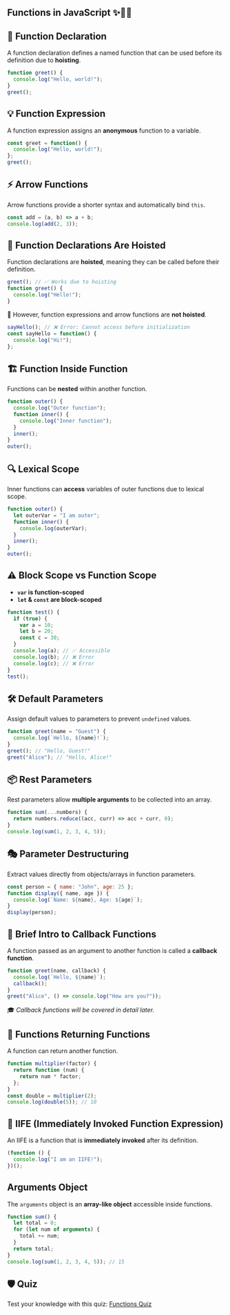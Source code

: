## Functions in JavaScript ✨🚀🔥

## 🎯 Function Declaration
A function declaration defines a named function that can be used before its definition due to **hoisting**.
```javascript
function greet() {
  console.log("Hello, world!");
}
greet();
```

## 💡 Function Expression
A function expression assigns an **anonymous** function to a variable. 
```javascript
const greet = function() {
  console.log("Hello, world!");
};
greet();
```

## ⚡ Arrow Functions
Arrow functions provide a shorter syntax and automatically bind `this`. 
```javascript
const add = (a, b) => a + b;
console.log(add(2, 3));
```

## 🔄 Function Declarations Are Hoisted
Function declarations are **hoisted**, meaning they can be called before their definition. 
```javascript
greet(); // ✅ Works due to hoisting
function greet() {
  console.log("Hello!");
}
```
🚫 However, function expressions and arrow functions are **not hoisted**. 
```javascript
sayHello(); // ❌ Error: Cannot access before initialization
const sayHello = function() {
  console.log("Hi!");
};
```

## 🏗️ Function Inside Function
Functions can be **nested** within another function. 
```javascript
function outer() {
  console.log("Outer function");
  function inner() {
    console.log("Inner function");
  }
  inner();
}
outer();
```

## 🔍 Lexical Scope
Inner functions can **access** variables of outer functions due to lexical scope. 
```javascript
function outer() {
  let outerVar = "I am outer";
  function inner() {
    console.log(outerVar);
  }
  inner();
}
outer();
```

## ⚠️ Block Scope vs Function Scope
- **`var` is function-scoped**
- **`let` & `const` are block-scoped** 
```javascript
function test() {
  if (true) {
    var a = 10;
    let b = 20;
    const c = 30;
  }
  console.log(a); // ✅ Accessible
  console.log(b); // ❌ Error
  console.log(c); // ❌ Error
}
test();
```

## 🛠️ Default Parameters
Assign default values to parameters to prevent `undefined` values. 
```javascript
function greet(name = "Guest") {
  console.log(`Hello, ${name}!`);
}
greet(); // "Hello, Guest!"
greet("Alice"); // "Hello, Alice!"
```

## 📦 Rest Parameters
Rest parameters allow **multiple arguments** to be collected into an array. 
```javascript
function sum(...numbers) {
  return numbers.reduce((acc, curr) => acc + curr, 0);
}
console.log(sum(1, 2, 3, 4, 5));
```

## 🎭 Parameter Destructuring
Extract values directly from objects/arrays in function parameters. 
```javascript
const person = { name: "John", age: 25 };
function display({ name, age }) {
  console.log(`Name: ${name}, Age: ${age}`);
}
display(person);
```

## 🔄 Brief Intro to Callback Functions
A function passed as an argument to another function is called a **callback function**. 
```javascript
function greet(name, callback) {
  console.log(`Hello, ${name}`);
  callback();
}
greet("Alice", () => console.log("How are you?"));
```
🎓 _Callback functions will be covered in detail later._ 

## 🔗 Functions Returning Functions
A function can return another function. 
```javascript
function multiplier(factor) {
  return function (num) {
    return num * factor;
  };
}
const double = multiplier(2);
console.log(double(5)); // 10
```

## 🚀 IIFE (Immediately Invoked Function Expression)
An IIFE is a function that is **immediately invoked** after its definition. 
```javascript
(function () {
  console.log("I am an IIFE!");
})();
```
## Arguments Object
The `arguments` object is an **array-like object** accessible inside functions. 
```javascript
function sum() {
  let total = 0;
  for (let num of arguments) {
    total += num;
  }
  return total;
}
console.log(sum(1, 2, 3, 4, 5)); // 15
```

## 🛡️ Quiz
Test your knowledge with this quiz: [Functions Quiz](https://quiz.thatjs.dev/?c=1)

